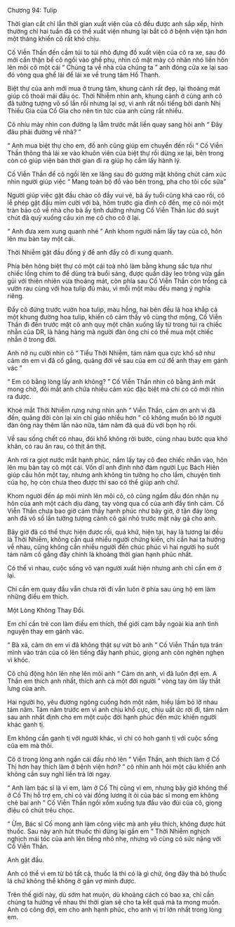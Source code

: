 




Chương 94: Tulip


Thời gian cắt chỉ lẫn thời gian xuất viện của cô đều được anh sắp xếp, hình thường chỉ hai tuần đã có thể xuất viện nhưng lại bắt cô ở bệnh viện tận hơn một tháng khiến cô rất khó chịu.

Cố Viễn Thần đến cầm túi to túi nhỏ đựng đồ xuất viện của cô ra xe, sau đó mới cẩn thận bế cô ngồi vào ghế phụ, nhìn cô mặt mày cô nhăn nhó liền hôn lên môi cô một cái “ Chúng ta về nhà của chúng ta ” anh đóng cửa xe lại sao đó vòng qua ghế lái để lái xe về trung tâm Hồ Thanh.

Biệt thự của anh mới mua ở trung tâm, khung cảnh rất đẹp, lại thoáng mát giúp cô thoải mái đầu óc. Thời Nhiễm nhìn anh, khung cảnh ở cùng anh cô đã tưởng tượng vô số lần rồi nhưng lại sợ, vì anh rất nổi tiếng bởi danh Nhị Thiếu Gia của Cố Gia cho nên tin tức của anh cũng rất nhiều.

Cô nhíu mày nhìn con đường lạ lẫm trước mắt liền quay sang hỏi anh “ Đây đâu phải đường về nhà? ”

“ Anh mua biệt thự cho em, đồ anh cũng giúp em chuyển đến rồi ” Cố Viễn Thần thông thả lái xe vào khuôn viên của biệt thự rồi dừng xe lại, bên trong còn có giúp viện bán thời gian đi ra giúp họ cầm lấy hành lý.

Cố Viễn Thần để cô ngồi lên xe lăng sau đó gương mặt không chút cảm xúc nhìn người giúp việc “ Mang toàn bộ đồ vào bên trong, pha cho tôi cốc sữa”

Người giúp viêc gật đầu chào cô đầy vui vẻ, bà ấy tuổi cũng khá cao rồi, cô lễ phép gật đầu mỉm cười với bà, hôm trước gia đình cô đến, mẹ cô nói một tràn bảo cô về nhà cho bà ấy tịnh dưỡng nhưng Cố Viễn Thần lúc đó suýt chút đã quỳ xuống cầu xin mẹ cô cho cô ở lại.



“ Anh đưa xem xung quanh nhé ” Anh khom người nắm lấy tay của cô, hôn lên mu bàn tay một cái.

Thời Nhiễm gật đầu đồng ý để anh đẩy cô đi xung quanh.

Phía bên hông biệt thự có một cái toà nhỏ làm bằng khung sắc tựa như chiếc lồng chim to để dùng trà buổi sáng, được quấn dây leo trông vừa gần gủi với thiên nhiên vừa thoáng mát, còn phía sau Cố Viễn Thần còn trồng cả vườn rau cùng với hoa tulip đủ màu, vì mỗi một màu đều mang ý nghĩa riêng.

Đẩy cô đứng trước vườn hoa tulip, màu hồng, hai bên đều là hoa khắp cả một khung đường hoa tulip, khiến cô cảm thấy vô cùng thơ mộng, Cố Viễn Thần đi đến trước mặt cô anh quỵ một chân xuống lấy từ trong túi ra chiếc nhẫn của DR, là hãng hàng mà người đàn ông chỉ có thể mua một chiếc nhẫn ở trong đời.

Anh nở nụ cười nhìn cô “ Tiểu Thời Nhiễm, tám năm qua cực khổ sở như cảm ơn em vì đã cố gắng, quảng đời về sau của em cứ để anh thay em gánh vác ”

“ Em có bằng lòng lấy anh không? ” Cố Viễn Thần nhìn cô bằng ánh mắt mong chờ, đôi mắt anh chứa nhiều cảm xúc đặc biệt mà chỉ có cô mới nhìn ra được.

Khoé mắt Thời Nhiễm rưng rưng nhìn anh “ Viễn Thần, cảm ơn anh vì đã đến, quảng đời còn lại xin chỉ giáo nhiều hơn ” cô không muốn bỏ lỡ người đàn ông này thêm lần nào nữa, tám năm đã quá đủ với bọn họ rồi.

Về sau sống chết có nhau, đói khổ không rời bước, cùng nhau bước qua khó khăn, có rau ăn rau, có thịt ăn thịt.

Anh rơi ra giọt nước mắt hạnh phúc, nắm lấy tay cô đeo chiếc nhẫn vào, hôn lên mu bàn tay cô một cái. Vốn dĩ anh định nhờ đám người Lục Bách Hiên giúp cầu hôn một tay, nhưng anh không tin tưởng họ cho lắm, chuyện tình của họ, họ còn chưa theo được thì sao có thể giúp anh chứ.



Khom người đến áp môi mình lên môi cô, cô cũng ngẩm đầu đón nhận nụ hôn của anh một cách dịu dàng, tay vòng qua cổ của anh đầy tình cảm. Cố Viễn Thần chưa bao giờ cảm thấy hạnh phúc như bây giờ, ở tận đáy lòng anh đã vô số lần tưởng tượng cảnh cô gái nhỏ trước mặt này gả cho anh.

Bây giờ đã có thể thực hiện được rồi, quá khứ, hiện tại, hay là tương lai đều là Thời Nhiễm, không cần quá nhiều người chứng kiến, chỉ cần hai ta hướng về nhau, cũng không cần nhiều người đến chúc phúc vì hai người họ suốt tám năm cố gắng đây chính là khoảng thời gian hạnh phúc nhất.

Có thể vì nhau, cuộc sống vô vạn người xuất hiện nhưng anh chỉ cần em ở lại.

Chỉ cần em quay đầu vẫn chưa rời đi vẫn luôn ở phía sau ủng hộ em làm những điều em thích.

Một Lòng Không Thay Đổi.

Em chỉ cần trẻ con làm điều em thích, thế giới cạm bẫy ngoài kia anh tình nguyện thay em gánh vác.

“ Bà xã, cảm ơn em vì đã không thật sự vứt bỏ anh ” Cố Viễn Thần tựa trán mình vào trán của cô lên tiếng đầy hạnh phúc, giọng anh còn nghèn nghẹn vì khóc.

Cô chủ động hôn lên nhẹ lên môi anh “ Cảm ơn anh, vì đã luôn đợi em. A Thần em thích anh nhất, thích anh cả một đời người ” vòng tay ôm lấy thắt lưng của anh.

Hai người họ, yêu đương ngông cuồng hơn một năm, hiểu lầm bỏ lỡ nhau tám năm. Tám năm trước em vì anh chịu khổ cực, chịu uất ức rời đi, tám năm sau anh nhất định cho em một cuộc đời hạnh phúc đến mức khiến người khác ganh tị.

Em không cần ganh tị với người khác, vì chỉ có hoh ganh tị với cuộc sống của em mà thôi.

Cô ở trong lòng anh ngẩn cái đầu nhỏ lên “ Viễn Thần, anh thích làm ở Cố Thị hơn hay thích làm ở bệnh viện hơn? ” cô nhìn anh hỏi một câu khiến anh không cần suy nghĩ liền trả lời ngay.

“ Anh làm bác sĩ là vì em, làm ở Cố Thị cũng vì em, nhưng bây giờ không thể ở Cố Thị hỗ trợ em, chỉ có vài đồng lương ít ỏi của bác sĩ mong em không chê bai anh ” Cố Viễn Thần ngồi xổm xuống tựa đầu vào đùi của cô, giọng điệu có chút trêu chọc.

“ Ừm, Bác sĩ Cố mong anh làm công việc mà anh yêu thích, không được hút thuốc. Sau này anh hút thuốc thì đừng lại gần em ” Thời Nhiễm nghịch nghịch mái tóc của anh lên tiếng nhỏ nhẹ, nhưng vô cùng có sức nặng với Cố Viễn Thần.

Anh gật đầu.

Anh có thể vì em từ bỏ tất cả, thuốc lá thì có là gì chứ, ông đây thà bỏ thuốc lá chứ không thể không ở gần vợ mình được.

Trên thế giới này, dù sớm hat muộn, dù khoảng cách có bao xa, chỉ cần chúng ta hướng về nhau thì thời gian sẽ cho ta kết quả mà ta mong muốn. Anh có công đợi, em cho anh hạnh phúc, cho anh vị trí lớn nhất trong lòng em.




